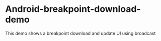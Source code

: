 # Android-breakpoint-download-demo
This demo shows a breakpoint download and update UI using broadcast
